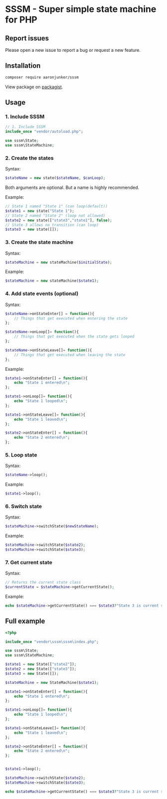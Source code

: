 # SSSM - Super simple state machine for PHP

## Report issues

Please open a new issue to report a bug or request a new feature.

## Installation

```bash
composer require aaronjunker/sssm
```

View package on [packagist](https://packagist.org/packages/aaronjunker/sssm).

## Usage

### 1. Include SSSM

```php
// 1. Include SSSM
include_once "vendor/autoload.php";

use sssm\State;
use sssm\StateMachine;
```
### 2. Create the states

Syntax:
```php
$stateName = new state($stateName, $canLoop);
```

Both arguments are optional. But a name is highly recommended.

Example:
```php
// State 1 named "State 1" (can loop(default))
$state1 = new state("State 1");
// State 2 named "State 2" (loop not allowed)
$state2 = new state(["state3","state1"], false);
// State 3 allows no transition (can loop)
$state3 = new state([]);
```

### 3. Create the state machine

Syntax:
```php
$stateMachine = new stateMachine($initialState);
```

Example:
```php
$stateMachine = new stateMachine($state1);
```

### 4. Add state events (optional)

Syntax:
```php
$stateName->onStateEnter[] = function(){
    // Things that get executed when entering the state
};

$stateName->onLoop[]= function(){
    // Things that get executed when the state gets looped
};

$stateName->onStateLeave[]= function(){
    // Things that get executed when leaving the state
};
```

Example:
```php
$state1->onStateEnter[] = function(){
    echo "State 1 entered\n";
};

$state1->onLoop[]= function(){
    echo "State 1 looped\n";
};

$state1->onStateLeave[]= function(){
    echo "State 1 leaved\n";
};

$state2->onStateEnter[] = function(){
    echo "State 2 entered\n";
};
```

### 5. Loop state

Syntax:
```php
$stateName->loop();
```

Example:
```php
$state1->loop();
```

### 6. Switch state

Syntax:
```php
$stateMachine->switchState($newStateName);
```

Example:
```php
$stateMachine->switchState($state2);
$stateMachine->switchState($state3);
```

### 7. Get current state

Syntax:
```php
// Returns the current state class
$currentState = $stateMachine->getCurrentState();
```

Example:
```php
echo $stateMachine->getCurrentState() === $state3?"State 3 is current state":"State 3 is not current state";
```

## Full example

```php
<?php

include_once "vendor\sssm\sssm\index.php";

use sssm\State;
use sssm\StateMachine;

$state1 = new State(["state2"]);
$state2 = new State(["state3"]);
$state3 = new State([]);

$stateMachine = new StateMachine($state1);

$state1->onStateEnter[] = function(){
    echo "State 1 entered\n";
};

$state1->onLoop[]= function(){
    echo "State 1 looped\n";
};

$state1->onStateLeave[]= function(){
    echo "State 1 leaved\n";
};

$state2->onStateEnter[] = function(){
    echo "State 2 entered\n";
};


$state1->loop();

$stateMachine->switchState($state2);
$stateMachine->switchState($state3);

echo $stateMachine->getCurrentState() === $state3?"State 3 is current state":"State 3 is not current state";

```
